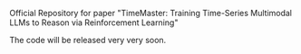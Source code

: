 Official Repository for paper "TimeMaster: Training Time-Series Multimodal LLMs to Reason via Reinforcement Learning"

The code will be released very very soon.
